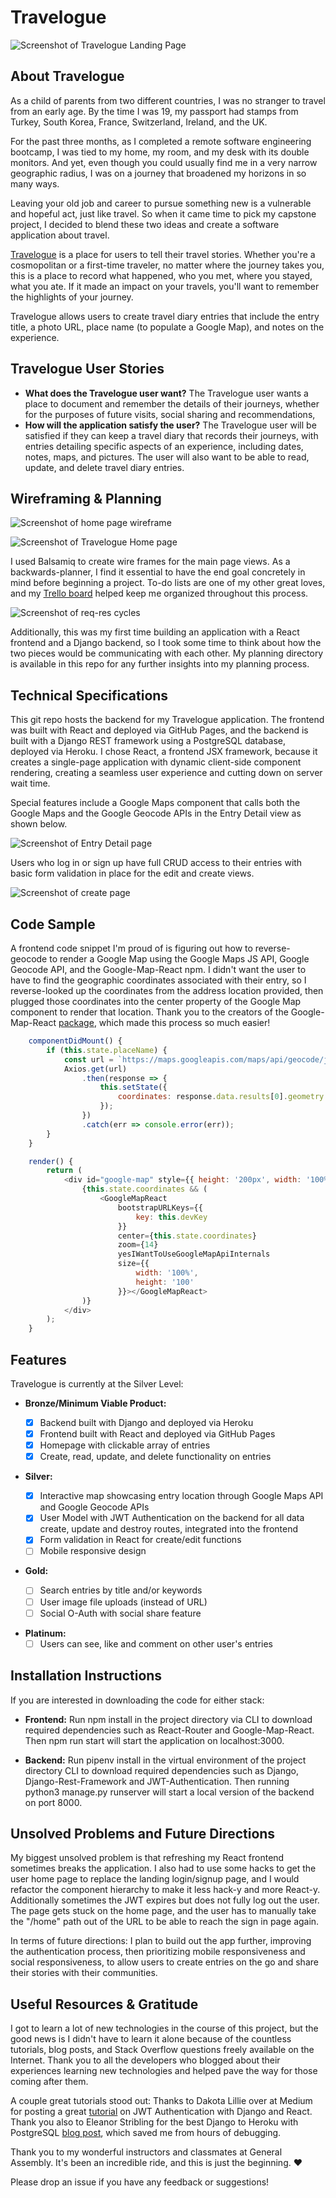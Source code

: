 # Travelogue

![Screenshot of Travelogue Landing Page](Planning/Screenshots/travelogue_login.png)

## About Travelogue

As a child of parents from two different countries, I was no stranger to travel from an early age. By the time I was 19, my passport had stamps from Turkey, South Korea, France, Switzerland, Ireland, and the UK.

For the past three months, as I completed a remote software engineering bootcamp, I was tied to my home, my room, and my desk with its double monitors. And yet, even though you could usually find me in a very narrow geographic radius, I was on a journey that broadened my horizons in so many ways.

Leaving your old job and career to pursue something new is a vulnerable and hopeful act, just like travel. So when it came time to pick my capstone project, I decided to blend these two ideas and create a software application about travel.

[Travelogue](https://esin87.github.io/travelogue/) is a place for users to tell their travel stories. Whether you're a cosmopolitan or a first-time traveler, no matter where the journey takes you, this is a place to record what happened, who you met, where you stayed, what you ate. If it made an impact on your travels, you'll want to remember the highlights of your journey.

Travelogue allows users to create travel diary entries that include the entry title, a photo URL, place name (to populate a Google Map), and notes on the experience.

## Travelogue User Stories

-   **What does the Travelogue user want?** The Travelogue user wants a place to document and remember the details of their journeys, whether for the purposes of future visits, social sharing and recommendations,
-   **How will the application satisfy the user?** The Travelogue user will be satisfied if they can keep a travel diary that records their journeys, with entries detailing specific aspects of an experience, including dates, notes, maps, and pictures. The user will also want to be able to read, update, and delete travel diary entries.

## Wireframing & Planning

![Screenshot of home page wireframe](Planning/TRAVELOGUE_WIREFRAMES/User_Home.png)

![Screenshot of Travelogue Home page](Planning/Screenshots/travelogue_home.png)

I used Balsamiq to create wire frames for the main page views. As a backwards-planner, I find it essential to have the end goal concretely in mind before beginning a project. To-do lists are one of my other great loves, and my [Trello board](https://trello.com/b/jcfMg5Mh/travelogue) helped keep me organized throughout this process.

![Screenshot of req-res cycles](Planning/Travelogue_Planning_Slides/Travelogue_Planning_Slides.014.jpeg)

Additionally, this was my first time building an application with a React frontend and a Django backend, so I took some time to think about how the two pieces would be communicating with each other. My planning directory is available in this repo for any further insights into my planning process.

## Technical Specifications

This git repo hosts the backend for my Travelogue application. The frontend was built with React and deployed via GitHub Pages, and the backend is built with a Django REST framework using a PostgreSQL database, deployed via Heroku. I chose React, a frontend JSX framework, because it creates a single-page application with dynamic client-side component rendering, creating a seamless user experience and cutting down on server wait time.

Special features include a Google Maps component that calls both the Google Maps and the Google Geocode APIs in the Entry Detail view as shown below.

![Screenshot of Entry Detail page](Planning/Screenshots/travelogue_entrydetail.png)

Users who log in or sign up have full CRUD access to their entries with basic form validation in place for the edit and create views.

![Screenshot of create page](Planning/Screenshots/travelogue_create.png)

## Code Sample

A frontend code snippet I'm proud of is figuring out how to reverse-geocode to render a Google Map using the Google Maps JS API, Google Geocode API, and the Google-Map-React npm. I didn't want the user to have to find the geographic coordinates associated with their entry, so I reverse-looked up the coordinates from the address location provided, then plugged those coordinates into the center property of the Google Map component to render that location. Thank you to the creators of the Google-Map-React [package](https://github.com/google-map-react/google-map-react), which made this process so much easier!

```javascript
	componentDidMount() {
		if (this.state.placeName) {
			const url = `https://maps.googleapis.com/maps/api/geocode/json?address=${this.props.placeName}&key=${this.devKey}`;
			Axios.get(url)
				.then(response => {
					this.setState({
						coordinates: response.data.results[0].geometry.location
					});
				})
				.catch(err => console.error(err));
		}
	}

	render() {
		return (
			<div id="google-map" style={{ height: '200px', width: '100%' }}>
				{this.state.coordinates && (
					<GoogleMapReact
						bootstrapURLKeys={{
							key: this.devKey
						}}
						center={this.state.coordinates}
						zoom={14}
						yesIWantToUseGoogleMapApiInternals
						size={{
							width: '100%',
							height: '100'
						}}></GoogleMapReact>
				)}
			</div>
		);
	}
```

## Features

Travelogue is currently at the Silver Level:

-   **Bronze/Minimum Viable Product:**

    -   [x] Backend built with Django and deployed via Heroku
    -   [x] Frontend built with React and deployed via GitHub Pages
    -   [x] Homepage with clickable array of entries
    -   [x] Create, read, update, and delete functionality on entries

-   **Silver:**

    -   [x] Interactive map showcasing entry location through Google Maps API and Google Geocode APIs
    -   [x] User Model with JWT Authentication on the backend for all data create, update and destroy routes, integrated into the frontend
    -   [x] Form validation in React for create/edit functions
    -   [ ] Mobile responsive design

*   **Gold:**

    -   [ ] Search entries by title and/or keywords
    -   [ ] User image file uploads (instead of URL)
    -   [ ] Social O-Auth with social share feature

-   **Platinum:**
    -   [ ] Users can see, like and comment on other user's entries

## Installation Instructions

If you are interested in downloading the code for either stack:

-   **Frontend:** Run npm install in the project directory via CLI to download required dependencies such as React-Router and Google-Map-React. Then npm run start will start the application on localhost:3000.

-   **Backend:** Run pipenv install in the virtual environment of the project directory CLI to download required dependencies such as Django, Django-Rest-Framework and JWT-Authentication. Then running python3 manage.py runserver will start a local version of the backend on port 8000.

## Unsolved Problems and Future Directions

My biggest unsolved problem is that refreshing my React frontend sometimes breaks the application. I also had to use some hacks to get the user home page to replace the landing login/signup page, and I would refactor the component hierarchy to make it less hack-y and more React-y. Additionally sometimes the JWT expires but does not fully log out the user. The page gets stuck on the home page, and the user has to manually take the "/home" path out of the URL to be able to reach the sign in page again.

In terms of future directions: I plan to build out the app further, improving the authentication process, then prioritizing mobile responsiveness and social responsiveness, to allow users to create entries on the go and share their stories with their communities.

## Useful Resources & Gratitude

I got to learn a lot of new technologies in the course of this project, but the good news is I didn't have to learn it alone because of the countless tutorials, blog posts, and Stack Overflow questions freely available on the Internet. Thank you to all the developers who blogged about their experiences learning new technologies and helped pave the way for those coming after them.

A couple great tutorials stood out: Thanks to Dakota Lillie over at Medium for posting a great [tutorial](https://medium.com/@dakota.lillie/django-react-jwt-authentication-5015ee00ef9a) on JWT Authentication with Django and React. Thank you also to Eleanor Stribling for the best Django to Heroku with PostgreSQL [blog post](https://medium.com/agatha-codes/9-straightforward-steps-for-deploying-your-django-app-with-heroku-82b952652fb4), which saved me from hours of debugging.

Thank you to my wonderful instructors and classmates at General Assembly. It's been an incredible ride, and this is just the beginning. &hearts;

Please drop an issue if you have any feedback or suggestions!
